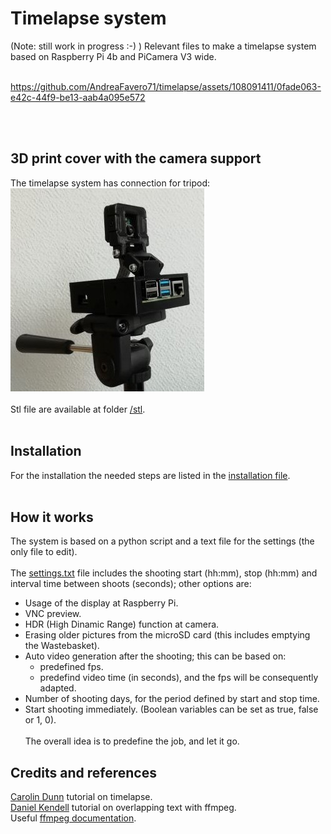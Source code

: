 # Timelapse system
(Note: still work in progress :-) )
Relevant files to make a timelapse system based on Raspberry Pi 4b and PiCamera V3 wide.<br /><br />


https://github.com/AndreaFavero71/timelapse/assets/108091411/0fade063-e42c-44f9-be13-aab4a095e572


<br /><br />


## 3D print cover with the camera support
The timelapse system has connection for tripod:<br />
![title image](/pictures/title.jpg)
<br /><br />
Stl file are available at folder [/stl](/stl/).<br /><br />

## Installation
For the installation the needed steps are listed in the [installation file](/setup/installation_steps.txt).<br /><br />

## How it works
The system is based on a python script and a text file for the settings (the only file to edit).<br /><br />
The [settings.txt](settings.txt) file includes the shooting start (hh:mm), stop (hh:mm) and interval time between shoots (seconds); other options are:
- Usage of the display at Raspberry Pi.
- VNC preview.
- HDR (High Dinamic Range) function at camera.
- Erasing older pictures from the microSD card (this includes emptying the Wastebasket).
- Auto video generation after the shooting; this can be based on:
  - predefined fps.
  - predefind video time (in seconds), and the fps will be consequently adapted.
- Number of shooting days, for the period defined by start and stop time.<br />
- Start shooting immediately.
(Boolean variables can be set as true, false or 1, 0).<br /><br />
The overall idea is to predefine the job, and let it go. 


## Credits and references
[Carolin Dunn](https://github.com/carolinedunn/timelapse/tree/master) tutorial on timelapse.<br />
[Daniel Kendell](https://www.youtube.com/watch?v=ofozNWdIDow) tutorial on overlapping text with ffmpeg.<br />
Useful [ffmpeg documentation](https://ffmpeg.org/documentation.html).<br /><br />
